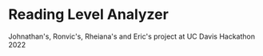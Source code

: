 # Reading Level Analyzer
Johnathan's, Ronvic's, Rheiana's and Eric's project at UC Davis Hackathon 2022 
